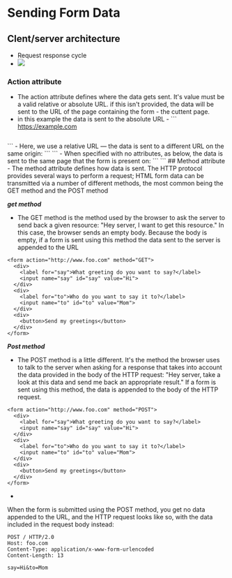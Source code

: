 # Sending Form Data

  ## Clent/server architecture
  - Request response cycle
  - ![](https://developer.mozilla.org/en-US/docs/Learn/Forms/Sending_and_retrieving_form_data/client-server.png)
### Action attribute
  - The action attribute defines where the data gets sent.  It's value must be a valid relative or absolute URL. 
  if this isn't provided, the data will be sent to the URL of the page containing the form - the cuttent page. 
  - in this example the data is sent to the absolute URL - ```
  https://example.com
  ```
  ```
  <form action="https://example.com">
  ```
- Here, we use a relative URL — the data is sent to a different URL on the same origin:
```
<form action="/somewhere_else">
```
- When specified with no attributes, as below, the <form> data is sent to the same page that the form is present on:
```
<form>
```
## Method attribute
- The method attribute defines how data is sent. The HTTP protocol provides several ways to perform a request; HTML form data can be transmitted via a number of different methods, the most common being the GET method and the POST method

***get method***
- The GET method is the method used by the browser to ask the server to send back a given resource: "Hey server, I want to get this resource." In this case, the browser sends an empty body. Because the body is empty, if a form is sent using this method the data sent to the server is appended to the URL

```
<form action="http://www.foo.com" method="GET">
  <div>
    <label for="say">What greeting do you want to say?</label>
    <input name="say" id="say" value="Hi">
  </div>
  <div>
    <label for="to">Who do you want to say it to?</label>
    <input name="to" id="to" value="Mom">
  </div>
  <div>
    <button>Send my greetings</button>
  </div>
</form>
```
***Post method***
- The POST method is a little different. It's the method the browser uses to talk to the server when asking for a response that takes into account the data provided in the body of the HTTP request: "Hey server, take a look at this data and send me back an appropriate result." If a form is sent using this method, the data is appended to the body of the HTTP request.

```
<form action="http://www.foo.com" method="POST">
  <div>
    <label for="say">What greeting do you want to say?</label>
    <input name="say" id="say" value="Hi">
  </div>
  <div>
    <label for="to">Who do you want to say it to?</label>
    <input name="to" id="to" value="Mom">
  </div>
  <div>
    <button>Send my greetings</button>
  </div>
</form>
```
- 
When the form is submitted using the POST method, you get no data appended to the URL, and the HTTP request looks like so, with the data included in the request body instead:
```
POST / HTTP/2.0
Host: foo.com
Content-Type: application/x-www-form-urlencoded
Content-Length: 13

say=Hi&to=Mom
```